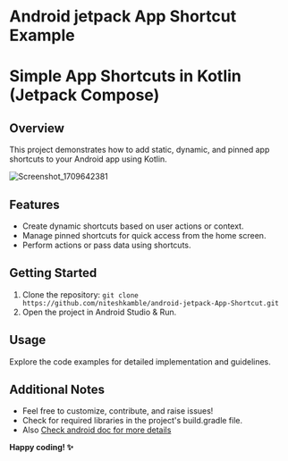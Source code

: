 # Android jetpack App Shortcut Example

# Simple App Shortcuts in Kotlin (Jetpack Compose)

## Overview

This project demonstrates how to add static, dynamic, and pinned app shortcuts to your Android app using Kotlin. 

![Screenshot_1709642381](https://github.com/niteshkamble/android-jetpack-App-Shortcut/assets/54447050/20e4206b-a26d-453c-bbd8-28eacd6c0042)

## Features

- Create dynamic shortcuts based on user actions or context.
- Manage pinned shortcuts for quick access from the home screen.
- Perform actions or pass data using shortcuts.

## Getting Started

1. Clone the repository:
       ```
       git clone https://github.com/niteshkamble/android-jetpack-App-Shortcut.git
       ```
2. Open the project in Android Studio & Run.

## Usage

Explore the code examples for detailed implementation and guidelines.


## Additional Notes

- Feel free to customize, contribute, and raise issues!
- Check for required libraries in the project's build.gradle file.
- Also [Check android doc for more details](https://developer.android.com/develop/ui/views/launch/shortcuts/creating-shortcuts)


**Happy coding! ✨**

